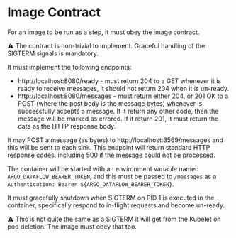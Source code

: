 # Image Contract

For an image to be run as a step, it must obey the image contract.

⚠️ The contract is non-trivial to implement. Graceful handling of the SIGTERM signals is mandatory.

It must implement the following endpoints:

* http://localhost:8080/ready - must return 204 to a GET whenever it is ready to receive messages, it should not return
  204 when it is un-ready.
* http://localhost:8080/messages - must return either 204, or 201 OK to a POST (where the post body is the message
  bytes) whenever is successfully accepts a message. If it return any other code, then the message will be marked as
  errored. If it return 201, it must return the data as the HTTP response body.

It may POST a message (as bytes) to http://localhost:3569/messages and this will be sent to each sink. This endpoint
will return standard HTTP response codes, including 500 if the message could not be processed.

The container will be started with an environment variable named `ARGO_DATAFLOW_BEARER_TOKEN`, and this must be passed
to `/messages` as a `Authentication: Bearer ${ARGO_DATAFLOW_BEARER_TOKEN}`.

It must gracefully shutdown when SIGTERM on PID 1 is executed in the container, specifically respond to in-flight requests
and become un-ready. 

⚠️ This is not quite the same as a SIGTERM it will get from the Kubelet on pod deletion. The image must obey that too.  
